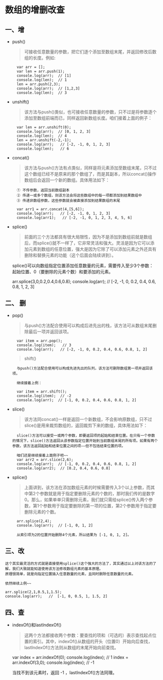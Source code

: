 # 数组的增删改查

## 一、增

* push()
    > 可接收任意数量的参数，把它们逐个添加至数组末尾，并返回修改后数组的长度。例如:

        var arr = [];
        var len = arr.push(1);
        console.log(arr);  // [1]
        console.log(len);  // 1
        len = arr.push(2,3);
        console.log(arr);  // [1,2,3]
        console.log(len);  // 3

* unshift()
    > 该方法与push()类似，也可接收任意数量的参数，只不过是将参数逐个添加至数组前端而已，同样返回新数组长度。咱们接着上面的例子：

        var len = arr.unshift(0);
        console.log(arr);  // [0, 1, 2, 3]
        console.log(len);  // 4
        len = arr.unshift(-2,-1);
        console.log(arr);   // [-2, -1, 0, 1, 2, 3]
        console.log(len);   // 6


* concat()
    > 该方法与push()方法有点类似，同样是将元素添加至数组末尾，只不过这个数组已经不是原来的那个数组了，而是其副本，所以concat()操作数组后会返回一个新的数组。具体用法如下：

        ① 不传参数，返回当前数组副本
        ② 传递一或多个数组，则该方法会将这些数组中的每一项都添加到结果数组中
        ③ 传递非数组参数，这些参数就会被直接添加到结果数组的末尾

        var arr1 = arr.concat(4,[5,6]);
        console.log(arr);   // [-2, -1, 0, 1, 2, 3]
        console.log(arr1);   // [-2, -1, 0, 1, 2, 3, 4, 5, 6]

* splice()
    > 前面的三个方法都具有很大局限性，因为不是添加到数组前就是数组后，而splice()就不一样了，它非常灵活和强大。灵活是因为它可以添加元素到数组的任意位置，强大是因为它除了可以添加元素之外还具有删除和替换元素的功能（这个后面会陆续讲到）。

    splice()可以向数组指定位置添加任意数量的元素，需要传入至少3个参数： 起始位置、0（要删除的元素个数）和要添加的元素。

    arr.splice(3,0,0.2,0.4,0.6,0.8);
    console.log(arr);  // [-2, -1, 0, 0.2, 0.4, 0.6, 0.8, 1, 2, 3]

## 二、 删

* pop()

    > 与push()方法配合使用可以构成后进先出的栈，该方法可从数组末尾删除最后一项并返回该项。

        var item = arr.pop();
        console.log(item);   // 3
        console.log(arr);   // [-2, -1, 0, 0.2, 0.4, 0.6, 0.8, 1, 2]

    > shift()

        与push()方法配合使用可以构成先进先出的队列，该方法可删除数组第一项并返回该项。

        继续接着上例：

        var item = arr.shift();
        console.log(item);  // -2
        console.log(arr);  // [-1, 0, 0.2, 0.4, 0.6, 0.8, 1, 2]

* slice()
    > 该方法同concat()一样是返回一个新数组，不会影响原数组，只不过slice()是用来裁剪数组的，返回裁剪下来的数组，具体用法如下：

        slice()方法可以接受一或两个参数，即要返回项的起始和结束位置。在只有一个参数的情况下，slice()方法返回从该参数指定位置开始到当前数组末尾的所有项。如果有两个参数，该方法返回起始和结束位置之间的项——但不包括结束位置的项。

        咱们还是继续接着上面例子吧~~
        var arr2 = arr.slice(2,6);
        console.log(arr);  // [-1, 0, 0.2, 0.4, 0.6, 0.8, 1, 2]
        console.log(arr2);  // [0.2, 0.4, 0.6, 0.8]

* splice()
    > 上面讲到，该方法在添加数组元素的时候需要传入3个以上参数，而其中第2个参数就是用于指定要删除元素的个数的，那时我们传的是数字0。那么，如果单单只需删除元素，我们就只需给splice()传入两个参数，第1个参数用于指定要删除的第一项的位置，第2个参数用于指定要删除元素的个数。

        arr.splice(2,4);
        console.log(arr);  // [-1, 0, 1, 2]

        从索引项为2的位置开始删除4个元素，所以结果为 [-1, 0, 1, 2]。

## 三、改

    这个其实最灵活的方式就是直接使用splice()这个强大的方法了，其实通过以上对该方法的了解，我们大致就能知道使用该方法修改数组元素的基本原理。
    原理很简单，就是向指定位置插入任意数量的元素，且同时删除任意数量的元素。

    依然继续上例~~

    arr.splice(2,1,0.5,1,1.5);
    console.log(arr);   //  [-1, 0, 0.5, 1, 1.5, 2]

## 四、查

* indexOf()和lastIndexOf()
    > 这两个方法都接收两个参数：要查找的项和（可选的）表示查找起点位置的索引。其中，indexOf()从数组的开头（位置0）开始向后查找，lastIndexOf()方法则从数组的末尾开始向前查找。

    var index = arr.indexOf(0);
    console.log(index);   // 1
    index = arr.indexOf(3,0);
    console.log(index);   // -1

    当找不到该元素时，返回 -1 ，lastIndexOf()方法同理。





